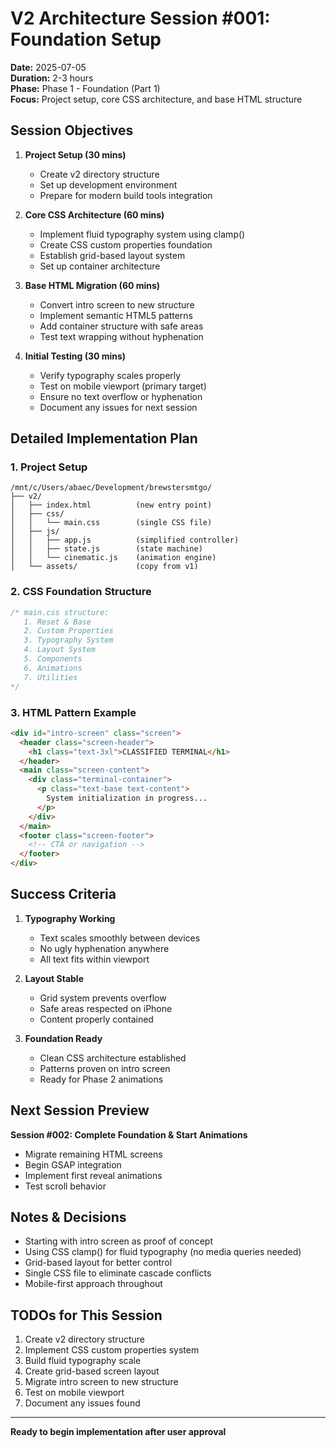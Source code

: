 # V2 Architecture Session #001: Foundation Setup

**Date:** 2025-07-05  
**Duration:** 2-3 hours  
**Phase:** Phase 1 - Foundation (Part 1)  
**Focus:** Project setup, core CSS architecture, and base HTML structure

## Session Objectives

1. **Project Setup (30 mins)**
   - Create v2 directory structure
   - Set up development environment
   - Prepare for modern build tools integration

2. **Core CSS Architecture (60 mins)**
   - Implement fluid typography system using clamp()
   - Create CSS custom properties foundation
   - Establish grid-based layout system
   - Set up container architecture

3. **Base HTML Migration (60 mins)**
   - Convert intro screen to new structure
   - Implement semantic HTML5 patterns
   - Add container structure with safe areas
   - Test text wrapping without hyphenation

4. **Initial Testing (30 mins)**
   - Verify typography scales properly
   - Test on mobile viewport (primary target)
   - Ensure no text overflow or hyphenation
   - Document any issues for next session

## Detailed Implementation Plan

### 1. Project Setup
```
/mnt/c/Users/abaec/Development/brewstersmtgo/
├── v2/
│   ├── index.html          (new entry point)
│   ├── css/
│   │   └── main.css        (single CSS file)
│   ├── js/
│   │   ├── app.js          (simplified controller)
│   │   ├── state.js        (state machine)
│   │   └── cinematic.js    (animation engine)
│   └── assets/             (copy from v1)
```

### 2. CSS Foundation Structure
```css
/* main.css structure:
   1. Reset & Base
   2. Custom Properties
   3. Typography System
   4. Layout System
   5. Components
   6. Animations
   7. Utilities
*/
```

### 3. HTML Pattern Example
```html
<div id="intro-screen" class="screen">
  <header class="screen-header">
    <h1 class="text-3xl">CLASSIFIED TERMINAL</h1>
  </header>
  <main class="screen-content">
    <div class="terminal-container">
      <p class="text-base text-content">
        System initialization in progress...
      </p>
    </div>
  </main>
  <footer class="screen-footer">
    <!-- CTA or navigation -->
  </footer>
</div>
```

## Success Criteria

1. **Typography Working**
   - Text scales smoothly between devices
   - No ugly hyphenation anywhere
   - All text fits within viewport

2. **Layout Stable**
   - Grid system prevents overflow
   - Safe areas respected on iPhone
   - Content properly contained

3. **Foundation Ready**
   - Clean CSS architecture established
   - Patterns proven on intro screen
   - Ready for Phase 2 animations

## Next Session Preview

**Session #002: Complete Foundation & Start Animations**
- Migrate remaining HTML screens
- Begin GSAP integration
- Implement first reveal animations
- Test scroll behavior

## Notes & Decisions

- Starting with intro screen as proof of concept
- Using CSS clamp() for fluid typography (no media queries needed)
- Grid-based layout for better control
- Single CSS file to eliminate cascade conflicts
- Mobile-first approach throughout

## TODOs for This Session

1. Create v2 directory structure
2. Implement CSS custom properties system
3. Build fluid typography scale
4. Create grid-based screen layout
5. Migrate intro screen to new structure
6. Test on mobile viewport
7. Document any issues found

---

**Ready to begin implementation after user approval**